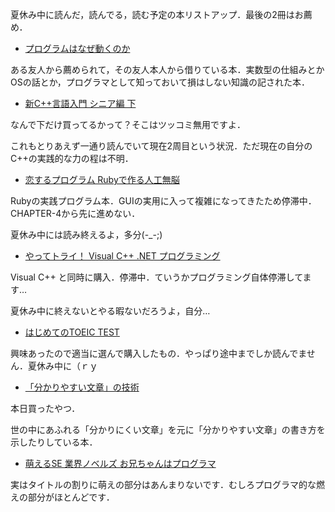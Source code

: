 夏休み中に読んだ，読んでる，読む予定の本リストアップ．最後の2冊はお薦め．

* [プログラムはなぜ動くのか](http://www.amazon.co.jp/exec/obidos/ASIN/4822281019/)

ある友人から薦められて，その友人本人から借りている本．実数型の仕組みとかOSの話とか，プログラマとして知っておいて損はしない知識の記された本．

* [新C++言語入門 シニア編 下](http://www.amazon.co.jp/exec/obidos/ASIN/4797316616/)

なんで下だけ買ってるかって？そこはツッコミ無用ですよ．

これもとりあえず一通り読んでいて現在2周目という状況．ただ現在の自分のC++の実践的な力の程は不明．

* [恋するプログラム Rubyで作る人工無脳](http://www.amazon.co.jp/exec/obidos/ASIN/4839917299/)

Rubyの実践プログラム本．GUIの実用に入って複雑になってきたため停滞中．CHAPTER-4から先に進めない．

夏休み中には読み終えるよ，多分(-_-;)

* [やってトライ！ Visual C++ .NET プログラミング](http://www.amazon.co.jp/exec/obidos/ASIN/479731768X/)

Visual C++ と同時に購入．停滞中．ていうかプログラミング自体停滞してます…

夏休み中に終えないとやる暇ないだろうよ，自分…

* [はじめてのTOEIC TEST](http://www.amazon.co.jp/exec/obidos/ASIN/4876150281/)

興味あったので適当に選んで購入したもの．やっぱり途中までしか読んでません．夏休み中に（ｒｙ

* [「分かりやすい文章」の技術](http://www.amazon.co.jp/exec/obidos/ASIN/4062574438/)

本日買ったやつ．

世の中にあふれる「分かりにくい文章」を元に「分かりやすい文章」の書き方を示したりしている本．

* [萌えるSE 業界ノベルズ お兄ちゃんはプログラマ](http://www.amazon.co.jp/exec/obidos/ASIN/4774123595/)

実はタイトルの割りに萌えの部分はあんまりないです．むしろプログラマ的な燃えの部分がほとんどです．
